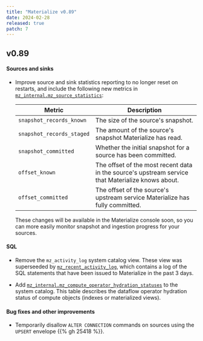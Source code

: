 ```yaml
---
title: "Materialize v0.89"
date: 2024-02-28
released: true
patch: 7
---
```


## v0.89

#### Sources and sinks

* Improve source and sink statistics reporting to no longer reset on restarts,
  and include the following new metrics in [`mz_internal.mz_source_statistics`](https://materialize.com/docs/sql/system-catalog/mz_catalog_unstable/#mz_source_statistics):

  | Metric                                        | Description                                                             |
  | --------------------------------------------- | ----------------------------------------------------------------------- |
  | `snapshot_records_known`                      | The size of the source's snapshot.                                      |
  | `snapshot_records_staged`                     | The amount of the source's snapshot Materialize has read.               |
  | `snapshot_committed`                          | Whether the initial snapshot for a source has been committed.           |
  | `offset_known`                                | The offset of the most recent data in the source's upstream service that Materialize knows about. |
  | `offset_committed`                            | The offset of the source's upstream service Materialize has fully committed.                      |

  These changes will be available in the Materialize console soon, so you can
  more easily monitor snapshot and ingestion progress for your sources.

#### SQL

* Remove the `mz_activity_log` system catalog view. These view was superseeded
by [`mz_recent_activity_log`](/sql/system-catalog/mz_catalog_unstable/#mz_recent_activity_log),
which contains a log of the SQL statements that have been issued to
Materialize in the past 3 days.

* Add [`mz_internal.mz_compute_operator_hydration_statuses`](/sql/system-catalog/mz_catalog_unstable/#mz_compute_operator_hydration_statuses)
to the system catalog. This table describes the dataflow operator hydration
status of compute objects (indexes or materialized views).

#### Bug fixes and other improvements

* Temporarily disallow `ALTER CONNECTION` commands on sources using the `UPSERT`
  envelope {{% gh 25418 %}}.
